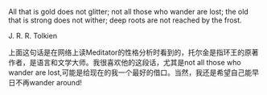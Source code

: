 All that is gold does not glitter; not all those who wander are lost; the old that is strong does not wither; deep roots are not reached by the frost.
 
J. R. R. Tolkien

上面这句话是在网络上读Meditator的性格分析时看到的，托尔金是指环王的原著作者，是语言和文学大师。我很喜欢他的这段话，尤其是not all those who wander are lost,可能是给现在的我一个最好的借口。当然，我还是希望自己能早日不再wander around!

